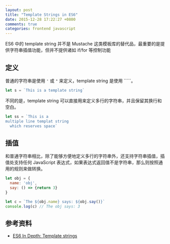```yaml
---
layout: post
title: "Template Strings in ES6"
date: 2015-12-28 17:22:27 +0800
comments: true
categories: frontend javascript
---
```


ES6 中的 template string 并不是 Mustache 这类模板库的替代品，最重要的是提供字符串插值功能，但并不提供诸如 if/for 等控制功能

## 定义

普通的字符串是使用 `'` 或 `"` 来定义，template string 是使用 `````。

```js
let s = `This is a template string`
```

不同的是，template string 可以直接用来定义多行的字符串，并且保留其换行和空白。

```js
let ss = `This is a 
multiple line templat string
  which reserves space`
```

## 插值

和普通字符串相比，除了能够方便地定义多行的字符串外，还支持字符串插值，插值处支持任何 JavaScript 表达式，如果表达式返回值不是字符串，那么则按照通用的规则来做转换。

```js
let obj = {
  name: 'obj',
  say: () => {return 3}
}

let c = `The ${obj.name} says: ${obj.say()}`
console.log(c) // The obj says: 3
```

## 参考资料

- [ES6 In Depth: Template strings](https://hacks.mozilla.org/2015/05/es6-in-depth-template-strings-2/)
